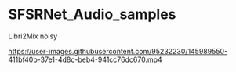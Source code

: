 # SFSRNet_Audio_samples

Libri2Mix noisy



https://user-images.githubusercontent.com/95232230/145989550-411bf40b-37e1-4d8c-beb4-941cc76dc670.mp4

